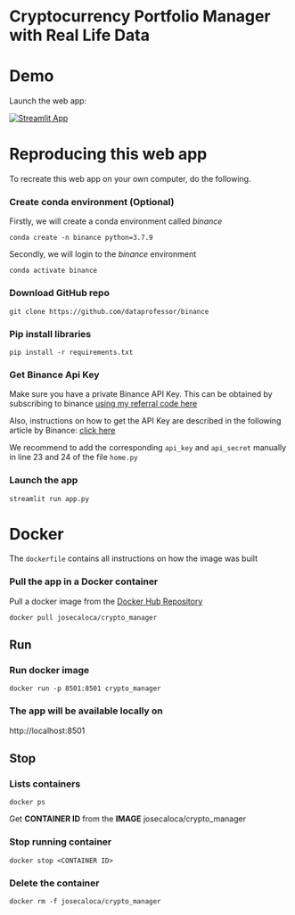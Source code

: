 # Cryptocurrency Portfolio Manager with Real Life Data

# Demo

Launch the web app:

[![Streamlit App](https://static.streamlit.io/badges/streamlit_badge_black_white.svg)](https://share.streamlit.io/josecaloca/crypto_portfolio_manager/app.py)

# Reproducing this web app
To recreate this web app on your own computer, do the following.

### Create conda environment (Optional)
Firstly, we will create a conda environment called *binance*
```
conda create -n binance python=3.7.9
```
Secondly, we will login to the *binance* environment
```
conda activate binance
```

###  Download GitHub repo

```
git clone https://github.com/dataprofessor/binance
```

###  Pip install libraries
```
pip install -r requirements.txt
```

### Get Binance Api Key

Make sure you have a private Binance API Key. This can be obtained by subscribing to binance [using my referral code here](https://accounts.binance.com/en/register?ref=186625161)

Also, instructions on how to get the API Key are described in the following article by Binance: [click here](https://www.binance.com/en/support/faq/360002502072)

We recommend to add the corresponding ```api_key``` and ```api_secret``` manually in line 23 and 24 of the file ```home.py```


###  Launch the app

```
streamlit run app.py
```

# Docker

The ```dockerfile``` contains all instructions on how the image was built

###  Pull the app in a Docker container

Pull a docker image from the [Docker Hub Repository](https://hub.docker.com/r/josecaloca/crypto_manager)

```
docker pull josecaloca/crypto_manager
```

## Run

### Run docker image

```
docker run -p 8501:8501 crypto_manager
```

### The app will be available locally on

http://localhost:8501


## Stop

### Lists containers
```
docker ps
```

Get **CONTAINER ID** from the **IMAGE** josecaloca/crypto_manager


### Stop running container
```
docker stop <CONTAINER ID>
```

### Delete the container
```
docker rm -f josecaloca/crypto_manager
```